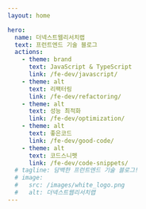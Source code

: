 ```yaml
---
layout: home

hero:
  name: 더넥스트웹리서치랩
  text: 프런트엔드 기술 블로그
  actions:
    - theme: brand
      text: JavaScript & TypeScript
      link: /fe-dev/javascript/
    - theme: alt
      text: 리팩터링
      link: /fe-dev/refactoring/
    - theme: alt
      text: 성능 최적화
      link: /fe-dev/optimization/
    - theme: alt
      text: 좋은코드
      link: /fe-dev/good-code/
    - theme: alt
      text: 코드스니펫
      link: /fe-dev/code-snippets/
  # tagline: 담백한 프런트엔드 기술 블로그!
  # image:
  #   src: /images/white_logo.png
  #   alt: 더넥스트웹리서치랩
---
```

